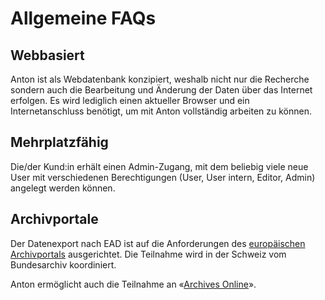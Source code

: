 # Allgemeine FAQs

## Webbasiert

Anton ist als Webdatenbank konzipiert, weshalb nicht nur die Recherche sondern auch die Bearbeitung und Änderung der Daten über das Internet erfolgen. Es wird lediglich einen aktueller Browser und ein Internetanschluss benötigt, um mit Anton vollständig arbeiten zu können.

## Mehrplatzfähig

Die/der Kund:in erhält einen Admin-Zugang, mit dem beliebig viele neue User mit verschiedenen Berechtigungen (User, User intern, Editor, Admin) angelegt werden können.

## Archivportale

Der Datenexport nach EAD ist auf die Anforderungen des [europäischen Archivportals](http://www.apenet.eu) ausgerichtet. Die Teilnahme wird in der Schweiz vom Bundesarchiv koordiniert.

Anton ermöglicht auch die Teilnahme an «[Archives Online](https://archives-online.org)». 
